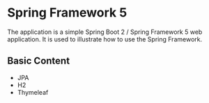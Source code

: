 # Spring Framework 5

The application is a simple Spring Boot 2 / Spring Framework 5 web application. It is used to illustrate how
to use the Spring Framework.
## Basic Content
* JPA
* H2
* Thymeleaf